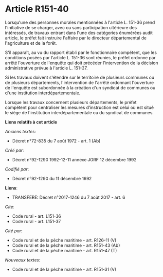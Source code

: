# Article R151-40

Lorsqu'une des personnes morales mentionnées à l'article L. 151-36 prend l'initiative de se charger, avec ou sans
participation ultérieure des intéressés, de travaux entrant dans l'une des catégories énumérées audit article, le préfet fait
instruire l'affaire par le directeur départemental de l'agriculture et de la forêt. 

S'il apparaît, au vu du rapport établi par le fonctionnaire compétent, que les conditions posées par l'article L. 151-36 sont
réunies, le préfet ordonne par arrêté l'ouverture de l'enquête qui doit précéder l'intervention de la décision administrative
prévue à l'article L. 151-37. 

Si les travaux doivent s'étendre sur le territoire de plusieurs communes ou de plusieurs départements, l'intervention de
l'arrêté ordonnant l'ouverture de l'enquête est subordonnée à la création d'un syndicat de communes ou d'une institution
interdépartementale. 

Lorsque les travaux concernent plusieurs départements, le préfet compétent pour centraliser les mesures d'instruction est
celui où est situé le siège de l'institution interdépartementale ou du syndicat de communes.

**Liens relatifs à cet article**

_Anciens textes_:

  - Décret n°72-835 du 7 août 1972 - art. 1 (Ab)

_Créé par_:

  - Décret n°92-1290 1992-12-11 annexe JORF 12 décembre 1992

_Codifié par_:

  - Décret n°92-1290 du 11 décembre 1992

**Liens**:

  - TRANSFERE: Décret n°2017-1246 du 7 août 2017 - art. 6

_Cite_:

  - Code rural - art. L151-36
  - Code rural - art. L151-37

_Cité par_:

  - Code rural et de la pêche maritime - art. R126-11 (V)
  - Code rural et de la pêche maritime - art. R151-43 (Ab)
  - Code rural et de la pêche maritime - art. R151-47 (T)

_Nouveaux textes_:

  - Code rural et de la pêche maritime - art. R151-31 (V)
